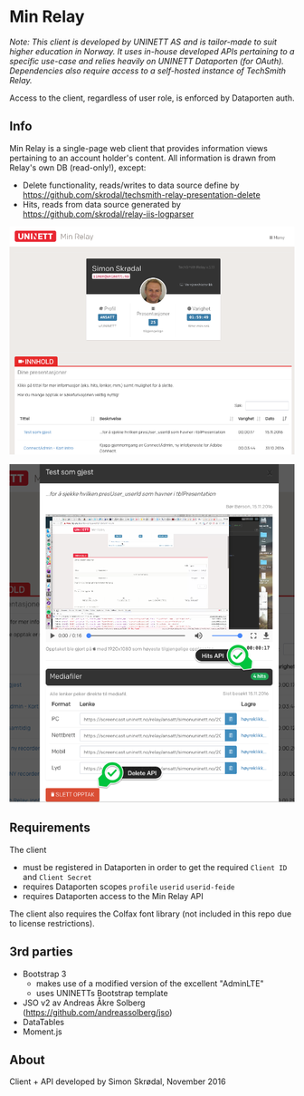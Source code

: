 # Min Relay

*Note: This client is developed by UNINETT AS and is tailor-made to suit higher education in Norway. 
It uses in-house developed APIs pertaining to a specific use-case and relies heavily on UNINETT Dataporten (for OAuth). 
Dependencies also require access to a self-hosted instance of TechSmith Relay.* 

Access to the client, regardless of user role, is enforced by Dataporten auth.

## Info 

Min Relay is a single-page web client that provides information views pertaining to an account holder's 
content. All information is drawn from Relay's own DB (read-only!), except:
 
 - Delete functionality, reads/writes to data source define by https://github.com/skrodal/techsmith-relay-presentation-delete
 - Hits, reads from data source generated by https://github.com/skrodal/relay-iis-logparser

![Preview](docs/screen_1.png)

![Preview](docs/screen_2.png)

## Requirements
 
The client
 
- must be registered in Dataporten in order to get the required `Client ID` and `Client Secret` 
- requires Dataporten scopes `profile` `userid` `userid-feide`
- requires Dataporten access to the Min Relay API
 
The client also requires the Colfax font library (not included in this repo due to license restrictions).

## 3rd parties

- Bootstrap 3
    - makes use of a modified version of the excellent "AdminLTE"
    - uses UNINETTs Bootstrap template
- JSO v2 av Andreas Åkre Solberg (https://github.com/andreassolberg/jso)
- DataTables
- Moment.js

## About

Client + API developed by Simon Skrødal, November 2016 